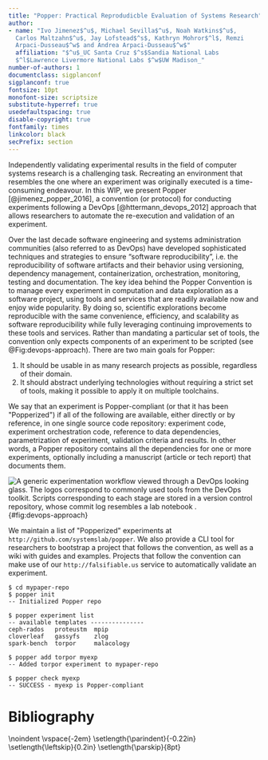 ```yaml
---
title: "Popper: Practical Reprodudicble Evaluation of Systems Research"
author:
- name: "Ivo Jimenez$^u$, Michael Sevilla$^u$, Noah Watkins$^u$, 
  Carlos Maltzahn$^u$, Jay Lofstead$^s$, Kathryn Mohror$^l$, Remzi 
  Arpaci-Dusseau$^w$ and Andrea Arpaci-Dusseau$^w$"
  affiliation: "$^u$_UC Santa Cruz $^s$Sandia National Labs 
  $^l$Lawrence Livermore National Labs $^w$UW Madison_"
number-of-authors: 1
documentclass: sigplanconf
sigplanconf: true
fontsize: 10pt
monofont-size: scriptsize
substitute-hyperref: true
usedefaultspacing: true
disable-copyright: true
fontfamily: times
linkcolor: black
secPrefix: section
---
```


Independently validating experimental results in the field of computer 
systems research is a challenging task. Recreating an environment that 
resembles the one where an experiment was originally executed is a 
time-consuming endeavour. In this WIP, we present Popper 
[@jimenez_popper_2016], a convention (or protocol) for conducting 
experiments following a DevOps [@httermann_devops_2012] approach that 
allows researchers to automate the re-execution and validation of an 
experiment.

Over the last decade software engineering and systems administration 
communities (also referred to as DevOps) have developed sophisticated 
techniques and strategies to ensure “software reproducibility”, i.e. 
the reproducibility of software artifacts and their behavior using 
versioning, dependency management, containerization, orchestration, 
monitoring, testing and documentation. The key idea behind the Popper 
Convention is to manage every experiment in computation and data 
exploration as a software project, using tools and services that are 
readily available now and enjoy wide popularity. By doing so, 
scientific explorations become reproducible with the same convenience, 
efficiency, and scalability as software reproducibility while fully 
leveraging continuing improvements to these tools and services. Rather 
than mandating a particular set of tools, the convention only expects 
components of an experiment to be scripted (see @Fig:devops-approach). 
There are two main goals for Popper:

 1. It should be usable in as many research projects as possible, 
    regardless of their domain.
 2. It should abstract underlying technologies without requiring a 
    strict set of tools, making it possible to apply it on multiple 
    toolchains.

We say that an experiment is Popper-compliant (or that it has been 
"Popperized") if all of the following are available, either directly 
or by reference, in one single source code repository: experiment 
code, experiment orchestration code, reference to data dependencies, 
parametrization of experiment, validation criteria and results. In 
other words, a Popper repository contains all the dependencies for one 
or more experiments, optionally including a manuscript (article or 
tech report) that documents them.

![A generic experimentation workflow viewed through a DevOps looking 
glass. The logos correspond to commonly used tools from the DevOps 
toolkit. Scripts corresponding to each stage are stored in a version 
control repository, whose commit log resembles a lab notebook .
](figures/devops_approach.png){#fig:devops-approach}

We maintain a list of "Popperized" experiments at 
`http://github.com/systemslab/popper`. We also provide a CLI tool for 
researchers to bootstrap a project that follows the convention, as 
well as a wiki with guides and examples. Projects that follow the 
convention can make use of our `http://falsifiable.us` service to 
automatically validate an experiment.

```{#lst:poppercli .bash caption="Interacting with the Popper-CLI tool."}
$ cd mypaper-repo
$ popper init
-- Initialized Popper repo

$ popper experiment list
-- available templates ---------------
ceph-rados   proteustm  mpip
cloverleaf   gassyfs    zlog
spark-bench  torpor     malacology

$ popper add torpor myexp
-- Added torpor experiment to mypaper-repo

$ popper check myexp
-- SUCCESS - myexp is Popper-compliant
```

# Bibliography

\noindent
\vspace{-2em}
\setlength{\parindent}{-0.22in}
\setlength{\leftskip}{0.2in}
\setlength{\parskip}{8pt}
